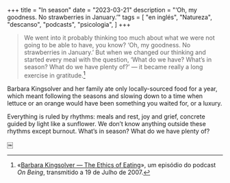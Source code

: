 +++
title = "In season"
date = "2023-03-21"
description = "‘Oh, my goodness. No strawberries in January.’"
tags = [
    "en inglés", "Natureza", "descanso", "podcasts", "psicologia",
]
+++

>We went into it probably thinking too much about what we were not going to be able to have, you know? ‘Oh, my goodness. No strawberries in January.’ But when we changed our thinking and started every meal with the question, ‘What do we have? What’s in season? What do we have plenty of?’ — it became really a long exercise in gratitude.[^1]

Barbara Kingsolver and her family ate only locally-sourced food for a year, which meant following the seasons and slowing down to a time when lettuce or an orange would have been something you waited for, or a luxury.

Everything is ruled by rhythms: meals and rest, joy and grief, concrete guided by light like a sunflower. We don’t know anything outside these rhythms except burnout. What’s in season? What do we have plenty of?

￼
[^1]: «[Barbara Kingsolver — The Ethics of Eating](https://onbeing.org/programs/barbara-kingsolver-the-ethics-of-eating/)», um episódio do podcast _On Being_, transmitido a 19 de Julho de 2007.
